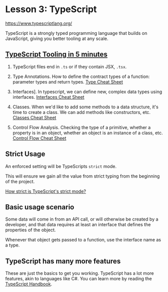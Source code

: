 # Lesson 3: TypeScript

<https://www.typescriptlang.org/>

TypeScript is a strongly typed programming language that builds on JavaScript, giving you better tooling at any scale.

## [TypeScript Tooling in 5 minutes](https://www.typescriptlang.org/docs/handbook/typescript-tooling-in-5-minutes.html)

1. TypeScript files end in `.ts` or if they contain JSX, `.tsx`.

2. Type Annotations. How to define the contract types of a function: parameter types and return types. [Type Cheat Sheet](https://www.typescriptlang.org/static/TypeScript%20Types-4cbf7b9d45dc0ec8d18c6c7a0c516114.png)

3. Interfaces]. In typescript, we can define new, complex data types using interfaces. [Interfaces Cheat Sheet](https://www.typescriptlang.org/static/TypeScript%20Interfaces-34f1ad12132fb463bd1dfe5b85c5b2e6.png)

4. Classes. When we'd like to add some methods to a data structure, it's time to create a class. We can add methods like constructors, etc. [Classes Cheat Sheet](https://www.typescriptlang.org/static/TypeScript%20Classes-83cc6f8e42ba2002d5e2c04221fa78f9.png)

5. Control Flow Analysis. Checking the type of a primitive, whether a property is in an object, whether an object is an instance of a class, etc. [Control Flow Cheat Sheet](https://www.typescriptlang.org/static/TypeScript%20Control%20Flow%20Analysis-8a549253ad8470850b77c4c5c351d457.png)

## Strict Usage

An enforced setting will be TypeScripts `strict` mode.

This will ensure we gain all the value from strict typing from the beginning of the project.

[How strict is TypeScript's strict mode?](https://dev.to/briwa/how-strict-is-typescript-s-strict-mode-311a#:~:text=%20How%20strict%20is%20Typescript%27s%20strict%20mode%3F%20,possibility%20of%20values%20returning%20null%20or...%20More%20)

## Basic usage scenario

Some data will come in from an API call, or will otherwise be created by a developer, and that data requires at least an interface that defines the properties of the object.

Whenever that object gets passed to a function, use the interface name as a type.

## TypeScript has many more features

These are just the basics to get you working. TypeScript has a lot more features, akin to languages like C#. You can learn more by reading the [TypeScript Handbook](https://www.typescriptlang.org/docs/handbook/intro.html).
